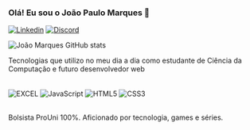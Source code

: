 ### Olá! Eu sou o João Paulo Marques 🤙


[![Linkedin](https://img.shields.io/badge/LinkedIn-0077B5?style=for-the-badge&logo=linkedin&logoColor=white)](https://www.linkedin.com/in/joao-paulo-marques-r)
[![Discord](https://img.shields.io/badge/Discord-7289DA?style=for-the-badge&logo=discord&logoColor=white)](https://discord.com/users/Marques#0193)





![João Marques GitHub stats](https://github-readme-stats.vercel.app/api?username=Marques0106&show_icons=true&theme=dracula)
<p>Tecnologias que utilizo no meu dia a dia como estudante de Ciência da Computação e futuro desenvolvedor web</p>
<div style ="display: inline_block"><br/>
<img align = "center" alt ="EXCEL" src="https://img.shields.io/badge/Microsoft_Excel-217346?style=for-the-badge&logo=microsoft-excel&logoColor=white"/>
<img align = "center" alt ="JavaScript" src="https://img.shields.io/badge/JavaScript-F7DF1E?style=for-the-badge&logo=javascript&logoColor=black"/>
<img align = "center" alt ="HTML5" src="https://img.shields.io/badge/HTML5-E34F26?style=for-the-badge&logo=html5&logoColor=white"/>
<img align = "center" alt ="CSS3" src="https://img.shields.io/badge/CSS3-1572B6?style=for-the-badge&logo=css3&logoColor=white"/>
</div><br/>

Bolsista ProUni 100%.
Aficionado por tecnologia, games e séries.
